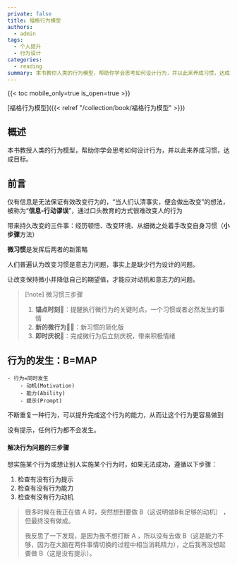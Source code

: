 ```yaml
---
private: false
title: 福格行为模型
authors:
  - admin
tags:
  - 个人提升
  - 行为设计
categories:
  - reading
summary: 本书教你人类的行为模型，帮助你学会思考如何设计行为，并以此来养成习惯，达成目标。
---
```

{{< toc mobile_only=true is_open=true >}}

[福格行为模型]({{< relref "/collection/book/福格行为模型" >}})


## 概述

本书教授人类的行为模型，帮助你学会思考如何设计行为，并以此来养成习惯，达成目标。


## 前言

仅有信息是无法保证有效改变行为的，“当人们认清事实，便会做出改变”的想法，被称为“**信息-行动谬误**”，通过口头教育的方式很难改变人的行为

带来持久改变的三件事：经历顿悟、改变环境、从细微之处着手改变自身习惯（**小步骤**方法）

**微习惯**是发挥后两者的新策略

人们普遍认为改变习惯是意志力问题，事实上是缺少行为设计的问题。

让改变保持微小并降低自己的期望值，才能应对动机和意志力的问题。

> [!note] 微习惯三步骤
> 
>1. **锚点时刻🚩**：提醒执行微行为的关键时点，一个习惯或者必然发生的事情
>2. **新的微行为🏃‍♀️**：新习惯的简化版
>3. **即时庆祝🎉**：完成微行为后立刻庆祝，带来积极情绪





## 行为的发生：B=MAP

```markmap {height="400px"}
- 行为=同时发生
	- 动机(Motivation)
	- 能力(Ability)
	- 提示(Prompt)
```

不断重复一种行为，可以提升完成这个行为的能力，从而让这个行为更容易做到

没有提示，任何行为都不会发生。

#### 解决行为问题的三步骤

想实施某个行为或想让别人实施某个行为时，如果无法成功，遵循以下步骤：

1. 检查有没有行为提示
2. 检查有没有行为能力
3. 检查有没有行为动机

> 很多时候在我正在做 A 时，突然想到要做 B（这说明做B有足够的动机） ，但最终没有做成。
> 
> 我反思了一下发现，是因为我不想打断 A ，所以没有去做 B（这是能力不够，因为在大脑在两件事情切换的过程中相当消耗精力），之后我再没想起要做 B（这是没有提示）。

